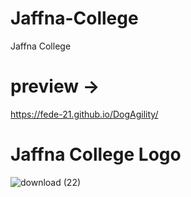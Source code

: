# Jaffna-College
Jaffna College

# preview ->
https://fede-21.github.io/DogAgility/

# Jaffna College Logo

![download (22)](https://user-images.githubusercontent.com/88297426/151171391-cf9211cc-f25d-46ab-9ce7-52b35d37e4a9.jpg)
